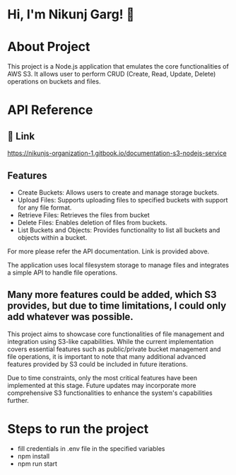 
# Hi, I'm Nikunj Garg! 👋


# About Project

This project is a Node.js application that emulates the core functionalities of AWS S3. It allows user to perform CRUD (Create, Read, Update, Delete) operations on buckets and files.

# API Reference
## 🔗 Link
https://nikunjs-organization-1.gitbook.io/documentation-s3-nodejs-service





## Features

- Create Buckets: Allows users to create and manage storage buckets.
- Upload Files: Supports uploading files to specified buckets with support for any file format.
- Retrieve Files: Retrieves the files from bucket
- Delete Files: Enables deletion of files from buckets.
- List Buckets and Objects: Provides functionality to list all buckets and objects within a bucket.

For more please refer the API documentation. Link is provided above.

The application uses local filesystem storage to manage files and integrates a simple API to handle file operations.


## Many more features could be added, which S3 provides, but due to time limitations, I could only add whatever was possible.

This project aims to showcase core functionalities of file management and integration using S3-like capabilities. While the current implementation covers essential features such as public/private bucket management and file operations, it is important to note that many additional advanced features provided by S3 could be included in future iterations.

Due to time constraints, only the most critical features have been implemented at this stage. Future updates may incorporate more comprehensive S3 functionalities to enhance the system's capabilities further.

# Steps to run the project
- fill credentials in .env file in the specified variables
- npm install
- npm run start


